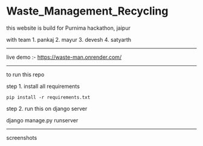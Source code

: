 # Waste_Management_Recycling

this website is build for Purnima hackathon, jaipur

  with team
    1. pankaj
    2. mayur
    3. devesh 
    4. satyarth

    
-----------

live demo :- https://waste-man.onrender.com/

------------

to run this repo

step 1. install all requirements

    pip install -r requirements.txt

step 2. run this on django server

  django manage.py runserver


-------------

  screenshots
    
